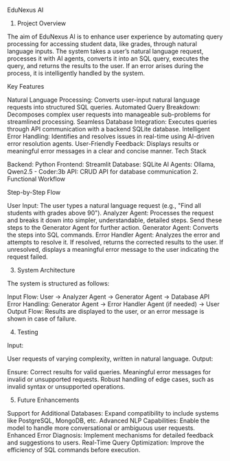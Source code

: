 EduNexus AI 

1. Project Overview 

The aim of EduNexus AI is to enhance user experience by automating query processing for accessing student data, like grades, through natural language inputs. The system takes a user’s natural language request, processes it with AI agents, converts it into an SQL query, executes the query, and returns the results to the user. If an error arises during the process, it is intelligently handled by the system. 

Key Features 

Natural Language Processing: Converts user-input natural language requests into structured SQL queries. 
Automated Query Breakdown: Decomposes complex user requests into manageable sub-problems for streamlined processing. 
Seamless Database Integration: Executes queries through API communication with a backend SQLite database. 
Intelligent Error Handling: Identifies and resolves issues in real-time using AI-driven error resolution agents. 
User-Friendly Feedback: Displays results or meaningful error messages in a clear and concise manner. 
Tech Stack 

Backend: Python 
Frontend: Streamlit 
Database: SQLite 
AI Agents: Ollama, Qwen2.5 - Coder:3b 
API: CRUD API for database communication 
2. Functional Workflow 
 

Step-by-Step Flow 

User Input: 
The user types a natural language request (e.g., "Find all students with grades above 90"). 
Analyzer Agent: 
Processes the request and breaks it down into simpler, understandable, detailed steps. 
Send these steps to the Generator Agent for further action. 
Generator Agent: 
Converts the steps into SQL commands. 
Error Handler Agent: 
Analyzes the error and attempts to resolve it. 
If resolved, returns the corrected results to the user. 
If unresolved, displays a meaningful error message to the user indicating the request failed. 
 

3. System Architecture 

The system is structured as follows: 

Input Flow: 
User → Analyzer Agent → Generator Agent → Database API 
Error Handling: 
Generator Agent → Error Handler Agent (if needed) → User 
Output Flow: 
Results are displayed to the user, or an error message is shown in case of failure. 
 

4. Testing 

Input: 

User requests of varying complexity, written in natural language. 
Output: 

Ensure: 
Correct results for valid queries. 
Meaningful error messages for invalid or unsupported requests. 
Robust handling of edge cases, such as invalid syntax or unsupported operations. 
 

5. Future Enhancements 

Support for Additional Databases: 
Expand compatibility to include systems like PostgreSQL, MongoDB, etc. 
Advanced NLP Capabilities: 
Enable the model to handle more conversational or ambiguous user requests. 
Enhanced Error Diagnosis: 
Implement mechanisms for detailed feedback and suggestions to users. 
Real-Time Query Optimization: 
Improve the efficiency of SQL commands before execution. 
 
